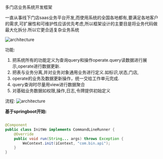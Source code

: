 多门店业务系统开发框架

一直从事线下门店saas业务平台开发,而使用系统的全国各地都有,要满足各地客户的需求,可扩展性和可维护性应该优先考虑,所以框架设计的主要目是将业务代码做最大化拆分.所以它更合适复杂业务系统

![architecture](https://www.gitee.com/yanbin_yb/webase/raw/master/webase/architecture.png)

功能:

1. 把系统所有的功能定义为查询query和操作operate.query读数据进行展示,operate进行数据更新.
2. 把表与业务分离,并对业务对象通用业务进行定义.如标识,状态,门店,
3. operate的业务及数据更新操作，统一交给工作单元完成.
4. query查询时尽量用view进行数据聚合
4. 对基础业务数据如权限,操作,日志,令牌提供初始定义

流程:
![architecture](https://www.gitee.com/yanbin_yb/webase/raw/master/webase/workflow.png)

**基于springboot开始:**

```java

@Component
public class InitWe implements CommandLineRunner {
    @Override
    public void run(String... args) throws Exception {
        WeContext.init(iContext, "com.bin.api");
    }
}
```